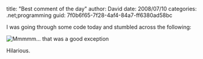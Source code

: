 
title: "Best comment of the day"
author: David
date: 2008/07/10
categories: .net;programming
guid: 7f0b6f65-7f28-4af4-84a7-ff6380ad58bc

I was going through some code today and stumbled across the following: 

![Mmmmm... that was a good exception](http://www.mohundro.com/blog/content/binary/WindowsLiveWriter/Bestcommentoftheday_8EDF/image_2.png)

Hilarious.

